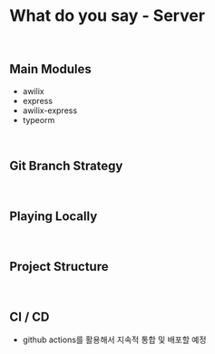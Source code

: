 # What do you say - Server
 
<br>

## Main Modules

- awilix
- express
- awilix-express
- typeorm

<br>

## Git Branch Strategy

<br>

## Playing Locally

<br>

## Project Structure

<br>

## CI / CD

- github actions를 활용해서 지속적 통합 및 배포할 예정
